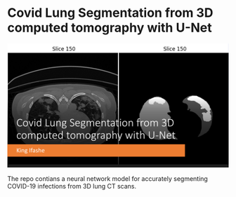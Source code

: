 # **Covid Lung Segmentation from 3D computed tomography with U-Net** 


![image1](assets/Picture1.png)

The repo contians a neural network model for accurately segmenting COVID-19 infections from 3D lung CT scans. 

